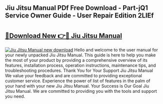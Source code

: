 ## Jiu Jitsu Manual PDf Free Download - Part-jQ1 Service Owner Guide - User Repair Edition 2LIEf

# <h2><a href="http://bc36976.oget.top/?id=Jiu+Jitsu+Manual">🔗Download New 👉🔴 Jiu Jitsu Manual</a></h2>

[![Jiu Jitsu Manual new download](https://i.imgur.com/5g1atiW.png)](http://bc36976.oget.top/?id=Jiu+Jitsu+Manual)
Hello and welcome to the user manual for your newly unpacked Jiu Jitsu Manual. This guide is here to help you make the most of your product by providing a comprehensive overview of its features, installation process, operation instructions, maintenance tips, and troubleshooting procedures. Thank You for Your Support Jiu Jitsu Manual We value your feedback and are committed to providing exceptional customer service. Experience the power of list of features in the palm of your hand with your new Jiu Jitsu Manual. Your Success is Our Goal Jiu Jitsu Manual. We are committed to providing you with the tools and support you need.

